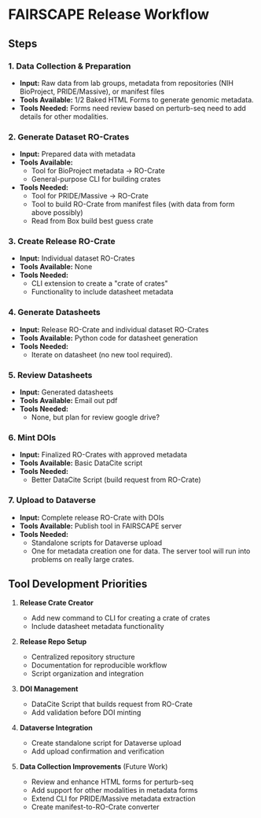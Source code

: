 # FAIRSCAPE Release Workflow

## Steps

### 1. Data Collection & Preparation

- **Input:** Raw data from lab groups, metadata from repositories (NIH BioProject, PRIDE/Massive), or manifest files
- **Tools Available:** 1/2 Baked HTML Forms to generate genomic metadata.
- **Tools Needed:** Forms need review based on perturb-seq need to add details for other modalities.

### 2. Generate Dataset RO-Crates

- **Input:** Prepared data with metadata
- **Tools Available:**
  - Tool for BioProject metadata → RO-Crate
  - General-purpose CLI for building crates
- **Tools Needed:**
  - Tool for PRIDE/Massive → RO-Crate
  - Tool to build RO-Crate from manifest files (with data from form above possibly)
  - Read from Box build best guess crate

### 3. Create Release RO-Crate

- **Input:** Individual dataset RO-Crates
- **Tools Available:** None
- **Tools Needed:**
  - CLI extension to create a "crate of crates"
  - Functionality to include datasheet metadata

### 4. Generate Datasheets

- **Input:** Release RO-Crate and individual dataset RO-Crates
- **Tools Available:** Python code for datasheet generation
- **Tools Needed:**
  - Iterate on datasheet (no new tool required).

### 5. Review Datasheets

- **Input:** Generated datasheets
- **Tools Available:** Email out pdf
- **Tools Needed:**
  - None, but plan for review google drive?

### 6. Mint DOIs

- **Input:** Finalized RO-Crates with approved metadata
- **Tools Available:** Basic DataCite script
- **Tools Needed:**
  - Better DataCite Script (build request from RO-Crate)

### 7. Upload to Dataverse

- **Input:** Complete release RO-Crate with DOIs
- **Tools Available:** Publish tool in FAIRSCAPE server
- **Tools Needed:**
  - Standalone scripts for Dataverse upload
  - One for metadata creation one for data. The server tool will run into problems on really large crates.

## Tool Development Priorities

1. **Release Crate Creator**

   - Add new command to CLI for creating a crate of crates
   - Include datasheet metadata functionality

2. **Release Repo Setup**

   - Centralized repository structure
   - Documentation for reproducible workflow
   - Script organization and integration

3. **DOI Management**

   - DataCite Script that builds request from RO-Crate
   - Add validation before DOI minting

4. **Dataverse Integration**

   - Create standalone script for Dataverse upload
   - Add upload confirmation and verification

5. **Data Collection Improvements** (Future Work)
   - Review and enhance HTML forms for perturb-seq
   - Add support for other modalities in metadata forms
   - Extend CLI for PRIDE/Massive metadata extraction
   - Create manifest-to-RO-Crate converter
